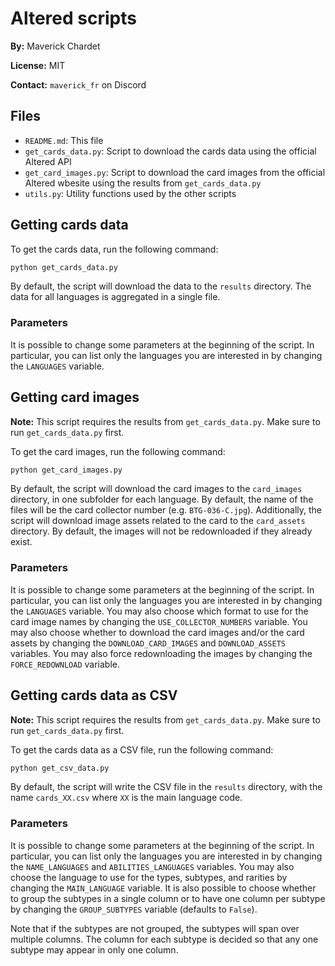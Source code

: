 # Altered scripts

**By:** Maverick Chardet

**License:** MIT

**Contact:** `maverick_fr` on Discord

## Files

- `README.md`: This file
- `get_cards_data.py`: Script to download the cards data using the official
Altered API
- `get_card_images.py`: Script to download the card images from the official
Altered wbesite using the results from `get_cards_data.py`
- `utils.py`: Utility functions used by the other scripts

## Getting cards data

To get the cards data, run the following command:

```bash
python get_cards_data.py
```

By default, the script will download the data to the `results` directory. The
data for all languages is aggregated in a single file.

### Parameters

It is possible to change some parameters at the beginning of the script. In
particular, you can list only the languages you are interested in by changing
the `LANGUAGES` variable.

## Getting card images

**Note:** This script requires the results from `get_cards_data.py`. Make sure
to run `get_cards_data.py` first.

To get the card images, run the following command:

```bash
python get_card_images.py
```

By default, the script will download the card images to the `card_images`
directory, in one subfolder for each language. By default, the name of the
files will be the card collector number (e.g. `BTG-036-C.jpg`). Additionally,
the script will download image assets related to the card to the `card_assets`
directory. By default, the images will not be redownloaded if they already
exist.

### Parameters

It is possible to change some parameters at the beginning of the script. In
particular, you can list only the languages you are interested in by changing
the `LANGUAGES` variable. You may also choose which format to use for the
card image names by changing the `USE_COLLECTOR_NUMBERS` variable. You may also
choose whether to download the card images and/or the card assets by changing
the `DOWNLOAD_CARD_IMAGES` and `DOWNLOAD_ASSETS` variables. You may also force
redownloading the images by changing the `FORCE_REDOWNLOAD` variable.

## Getting cards data as CSV

**Note:** This script requires the results from `get_cards_data.py`. Make sure
to run `get_cards_data.py` first.

To get the cards data as a CSV file, run the following command:

```bash
python get_csv_data.py
```

By default, the script will write the CSV file in the `results`
directory, with the name `cards_XX.csv` where `XX` is the main language code.

### Parameters

It is possible to change some parameters at the beginning of the script. In
particular, you can list only the languages you are interested in by changing
the `NAME_LANGUAGES` and `ABILITIES_LANGUAGES` variables. You may also choose
the language to use for the types, subtypes, and rarities by changing the
`MAIN_LANGUAGE` variable. It is also possible to choose whether to group the
subtypes in a single column or to have one column per subtype by changing the
`GROUP_SUBTYPES` variable (defaults to `False`).

Note that if the subtypes are not grouped, the subtypes will span over
multiple columns. The column for each subtype is decided so that any one
subtype may appear in only one column. 
